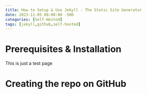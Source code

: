 ```yaml
---
title: How to Setup & Use Jekyll - The Static Site Generator
date: 2023-11-05 08:00:00 -500
categories: [Self-Hosted]
tags: [jekyll,github,self-hosted]
---
```


# Prerequisites & Installation

This is just a test page

# Creating the repo on GitHub